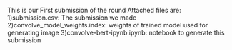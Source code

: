 This is our First submission of the round
Attached files are:
1)submission.csv: The submission we made 
2)convolve_model_weights.index: weights of trained model used for generating image
3)convolve-bert-ipynb.ipynb: notebook to generate this submission
